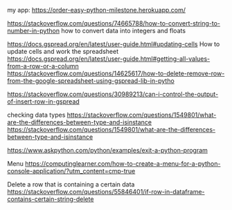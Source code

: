  my app:
 https://order-easy-python-milestone.herokuapp.com/ 
 
 
 
 https://stackoverflow.com/questions/74665788/how-to-convert-string-to-number-in-python
 how to convert data into integers and floats 

 https://docs.gspread.org/en/latest/user-guide.html#updating-cells
 How to update cells and work the spreadsheet
 https://docs.gspread.org/en/latest/user-guide.html#getting-all-values-from-a-row-or-a-column
 https://stackoverflow.com/questions/14625617/how-to-delete-remove-row-from-the-google-spreadsheet-using-gspread-lib-in-pytho

 https://stackoverflow.com/questions/30989213/can-i-control-the-output-of-insert-row-in-gspread

 checking data types
 https://stackoverflow.com/questions/1549801/what-are-the-differences-between-type-and-isinstance
 https://stackoverflow.com/questions/1549801/what-are-the-differences-between-type-and-isinstance

 https://www.askpython.com/python/examples/exit-a-python-program

 Menu
 https://computinglearner.com/how-to-create-a-menu-for-a-python-console-application/?utm_content=cmp-true

Delete a row that is containing a certain data
https://stackoverflow.com/questions/55846401/if-row-in-dataframe-contains-certain-string-delete



